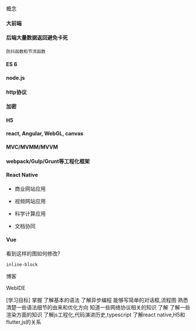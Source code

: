 概念


#### 大前端

#### 后端大量数据返回避免卡死
	防抖函数和节流函数

#### ES 6

#### node.js

#### http协议

#### 加密

#### H5	

#### react, Angular, WebGL, canvas

#### MVC/MVMM/MVVM

#### webpack/Gulp/Grunt等工程化框架

#### React Native

- 商业网站应用

- 视频网站应用

- 科学计算应用

- 文档协同


#### Vue
看到这样的图如何修改?

    inline-block

博客

WebIDE

[学习目标]
	掌握
		了解基本的语法
		了解异步编程
		能够写简单的对话框,流程图
	熟悉
		清楚一些语法细节的由来和优化方向
		知道一些网络协议相关的知识
	了解
		了解一些渲染方面的知识
		了解js工程化,代码演进历史,typescript
		了解react native,H5和flutter,js的关系
